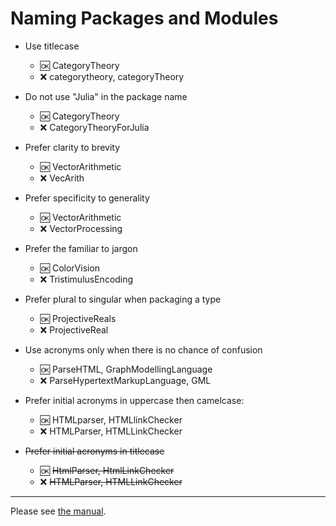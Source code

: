# Naming Packages and Modules

- Use titlecase
  - :ok: CategoryTheory
  - :x:  categorytheory, categoryTheory

- Do not use "Julia" in the package name
  - :ok: CategoryTheory
  - :x:  CategoryTheoryForJulia

- Prefer clarity to brevity  
  - :ok: VectorArithmetic
  - :x:  VecArith
  
- Prefer specificity to generality  
  - :ok: VectorArithmetic
  - :x:  VectorProcessing

- Prefer the familiar to jargon  
  - :ok: ColorVision
  - :x:  TristimulusEncoding

- Prefer plural to singular when packaging a type
  - :ok: ProjectiveReals
  - :x:  ProjectiveReal

- Use acronyms only when there is no chance of confusion
  - :ok: ParseHTML, GraphModellingLanguage
  - :x: ParseHypertextMarkupLanguage, GML

- Prefer initial acronyms in uppercase then camelcase:
  - :ok: HTMLparser, HTMLlinkChecker
  - :x:  HTMLParser, HTMLLinkChecker

- ~~Prefer initial acronyms in titlecase~~
  - :ok: ~~HtmlParser, HtmlLinkChecker~~
  - :x:  ~~HTMLParser, HTMLLinkChecker~~


------  
    
Please see [the manual](http://docs.julialang.org/en/latest/manual/packages/#guidelines-for-naming-a-package).
